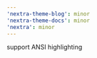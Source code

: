 ```yaml
---
'nextra-theme-blog': minor
'nextra-theme-docs': minor
'nextra': minor
---
```


support ANSI highlighting
